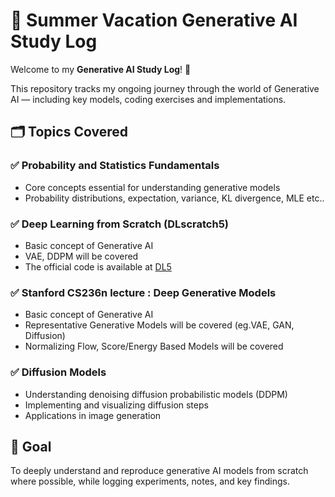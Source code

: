 # 🧠 Summer Vacation Generative AI Study Log

Welcome to my **Generative AI Study Log**! 🚀

This repository tracks my ongoing journey through the world of Generative AI — including key models, coding exercises and implementations.

## 🗂️ Topics Covered

### ✅ Probability and Statistics Fundamentals
- Core concepts essential for understanding generative models
- Probability distributions, expectation, variance, KL divergence, MLE etc..

### ✅ Deep Learning from Scratch (DLscratch5)
- Basic concept of Generative AI
- VAE, DDPM will be covered
- The official code is available at [DL5](https://github.com/WegraLee/deep-learning-from-scratch-5/tree/main)

### ✅ Stanford CS236n lecture : Deep Generative Models
- Basic concept of Generative AI
- Representative Generative Models will be covered (eg.VAE, GAN, Diffusion)
- Normalizing Flow, Score/Energy Based Models will be covered


### ✅ Diffusion Models
- Understanding denoising diffusion probabilistic models (DDPM)
- Implementing and visualizing diffusion steps
- Applications in image generation

## 📌 Goal
To deeply understand and reproduce generative AI models from scratch where possible, while logging experiments, notes, and key findings.
